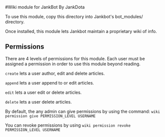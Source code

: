 #Wiki module for JankBot
By JankDota

To use this module, copy this directory into Jankbot's bot_modules/ directory.

Once installed, this module lets Jankbot maintain a proprietary wiki of info.

## Permissions

There are 4 levels of permissions for this module. Each user must be assigned
a permission in order to use this module beyond reading.

`create` lets a user author, edit and delete articles.

`append` lets a user append to or edit articles.

`edit` lets a user edit or delete articles.

`delete` lets a user delete articles.

By default, the any admin can give permissions by using the command: 
`wiki permission give PERMISSION_LEVEL USERNAME`

You can revoke permissions by using `wiki permission revoke PERMISSION_LEVEL USERNAME`
